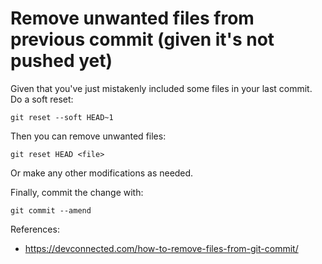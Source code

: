 # Remove unwanted files from previous commit (given it's not pushed yet)

Given that you've just mistakenly included some files in your last commit.
Do a soft reset:

```
git reset --soft HEAD~1
```

Then you can remove unwanted files:

```
git reset HEAD <file>
```

Or make any other modifications as needed.

Finally, commit the change with:

```
git commit --amend
```

References:
- https://devconnected.com/how-to-remove-files-from-git-commit/
